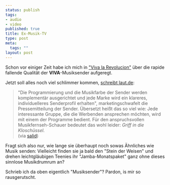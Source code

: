 ```yaml
--- 
status: publish
tags: 
- audio
- video
published: true
title: Ex-Musik-TV
type: post
meta: 
  tags: ""
layout: post
---
```

<p>Schon vor einiger Zeit habe ich mich in <a target="_BLANK" href="http://fredericiana.de/archives/55-Viva-la-Revolucion.html" title="http://fredericiana.de/archives/55-Viva-la-Revolucion.html" onmouseover="window.status='http://fredericiana.de/archives/55-Viva-la-Revolucion.html';return true;" onmouseout="window.status='';return true;">"Viva la Revolucion"</a> über die rapide fallende Qualität der <b>VIVA</b>-Musiksender aufgeregt.</p>

<p>Jetzt soll alles noch viel schlimmer kommen, <a target="_BLANK" href="http://www.laut.de/vorlaut/news/2004/10/15/10453/index.htm" title="http://www.laut.de/vorlaut/news/2004/10/15/10453/index.htm" onmouseover="window.status='http://www.laut.de/vorlaut/news/2004/10/15/10453/index.htm';return true;" onmouseout="window.status='';return true;">schreibt laut.de</a>:</p>

<blockquote><p>&quot;Die Programmierung und die Musikfarbe der Sender werden komplementär ausgerichtet und jede Marke wird ein klareres, individuelleres Senderprofil erhalten&quot;, marketingschwafelt die Pressemitteilung der Sender. Übersetzt heißt das so viel wie: Jede interessante Gruppe, die die Werbenden ansprechen möchten, wird mit einem der Programme bedient. Für den anspruchsvollen Musikfernseh-Schauer bedeutet das wohl leider: <i>Griff in die Kloschüssel.</i><br />
(via <a target="_BLANK" href="http://www.salid.de/~salid/log/item/148" title="http://www.salid.de/~salid/log/item/148" onmouseover="window.status='http://www.salid.de/~salid/log/item/148';return true;" onmouseout="window.status='';return true;">salid</a>)</p>

</blockquote>
<p>Fragt sich also nur, wie lange sie überhaupt noch sowas Ähnliches wie Musik senden: Vielleicht finden sie ja bald den &quot;Stein der Weisen&quot; und drehen leichtgläubigen Teenies ihr &quot;Jamba-Monatspaket&quot; ganz ohne dieses sinnlose Musikdrumrum an?</p>

<p>Schrieb ich da oben eigentlich &quot;Musiksender&quot;? Pardon, is mir so rausgerutscht.</p>
